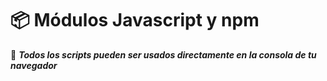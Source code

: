 # 📦 Módulos Javascript y npm


📌 **_Todos los scripts pueden ser usados directamente en la consola de tu navegador_**